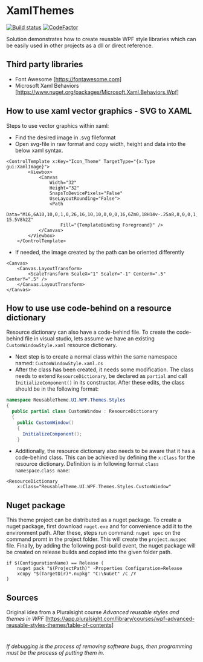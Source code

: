 # XamlThemes
[![Build status](https://ci.appveyor.com/api/projects/status/393mxd1q08wie4ds/branch/master?svg=true)](https://ci.appveyor.com/project/ariksman/xamlthemes/branch/master)
[![CodeFactor](https://www.codefactor.io/repository/github/ariksman/xamlthemes/badge)](https://www.codefactor.io/repository/github/ariksman/xamlthemes)

Solution demonstrates how to create reusable WPF style libraries which can be easily used in other projects as a dll or direct reference.

## Third party libraries

- Font Awesome [https://fontawesome.com]
- Microsoft Xaml Behaviors [https://www.nuget.org/packages/Microsoft.Xaml.Behaviors.Wpf]

## How to use xaml vector graphics - SVG to XAML 

Steps to use vector graphics within xaml:
* Find the desired image in .svg fileformat
* Open svg-file in raw format and copy width, height and data into the below xaml syntax.

```xaml
<ControlTemplate x:Key="Icon_Theme" TargetType="{x:Type gui:XamlImage}">
        <Viewbox>
            <Canvas
                Width="32"
                Height="32"
                SnapsToDevicePixels="False"
                UseLayoutRounding="False">
                <Path
                    Data="M16,6A10,10,0,1,0,26,16,10,10,0,0,0,16,6Zm0,18H14v-.25a8,8,0,0,1,0-15.5V8h2Z"
                    Fill="{TemplateBinding Foreground}" />
            </Canvas>
        </Viewbox>
    </ControlTemplate>
```
* If needed, the image created by the path can be oriented differently

```xaml
<Canvas>
    <Canvas.LayoutTransform>
        <ScaleTransform ScaleX="1" ScaleY="-1" CenterX=".5" CenterY=".5" />
    </Canvas.LayoutTransform>
</Canvas>
```
    
## How to use use code-behind on a resource dictionary
Resource dictionary can also have a code-behind file. To create the code-behind file in visual studio, lets assume we have an existing ```CustomWindowStyle.xaml``` resource dictionary. 
* Next step is to create a normal class within the same namespace named: ```CustomWindowStyle.xaml.cs```
* After the class has been created, it needs some modification. The class needs to extend ```ResourceDictionary```, be declared as ```partial``` and call ```ÌnitializeComponent()``` in its constructor. After these edits, the class should be in the following format:
```csharp
namespace ReusableTheme.UI.WPF.Themes.Styles
{
  public partial class CustomWindow : ResourceDictionary
  {
    public CustomWindow()
    {
      InitializeComponent();
    }
```
* Additionally, the resource dictionary also needs to be aware that it has a code-behind class. This can be achieved by defining the ```x:Class``` for the resource dictionary. Definition is in following format ```class namespace```.```class name```:
```xaml
<ResourceDictionary
    x:Class="ReusableTheme.UI.WPF.Themes.Styles.CustomWindow"
```

## Nuget package
This theme project can be distributed as a nuget package. To create a nuget package, first download ```nuget.exe``` and for convenience add it to the environment path. After these, steps run command: ```nuget spec``` on the command promt in the project folder. This will create the ```project.nuspec``` file. Finally, by adding the following post-build event, the nuget package will be created on release builds and copied into the given folder path.  
```
if $(ConfigurationName) == Release (
    nuget pack "$(ProjectPath)" -Properties Configuration=Release
    xcopy "$(TargetDir)*.nupkg" "C:\NuGet" /C /Y
)
```

## Sources

Original idea from a Pluralsight course _Advanced reusable styles and themes in WPF_ [https://app.pluralsight.com/library/courses/wpf-advanced-reusable-styles-themes/table-of-contents]

#

*If debugging is the process of removing software bugs, then programming must be the process of putting them in.*
